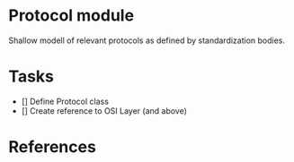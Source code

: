 # Protocol module

Shallow modell of relevant protocols as defined by standardization bodies.

# Tasks
- [] Define Protocol class
- [] Create reference to OSI Layer (and above)

# References
